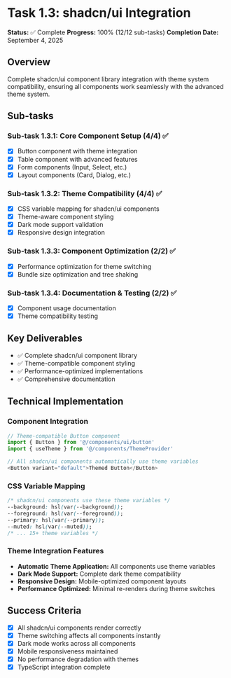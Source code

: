 # Task 1.3: shadcn/ui Integration

**Status:** ✅ Complete
**Progress:** 100% (12/12 sub-tasks)
**Completion Date:** September 4, 2025

## Overview
Complete shadcn/ui component library integration with theme system compatibility, ensuring all components work seamlessly with the advanced theme system.

## Sub-tasks

### Sub-task 1.3.1: Core Component Setup (4/4) ✅
- [x] Button component with theme integration
- [x] Table component with advanced features
- [x] Form components (Input, Select, etc.)
- [x] Layout components (Card, Dialog, etc.)

### Sub-task 1.3.2: Theme Compatibility (4/4) ✅
- [x] CSS variable mapping for shadcn/ui components
- [x] Theme-aware component styling
- [x] Dark mode support validation
- [x] Responsive design integration

### Sub-task 1.3.3: Component Optimization (2/2) ✅
- [x] Performance optimization for theme switching
- [x] Bundle size optimization and tree shaking

### Sub-task 1.3.4: Documentation & Testing (2/2) ✅
- [x] Component usage documentation
- [x] Theme compatibility testing

## Key Deliverables
- ✅ Complete shadcn/ui component library
- ✅ Theme-compatible component styling
- ✅ Performance-optimized implementations
- ✅ Comprehensive documentation

## Technical Implementation

### Component Integration
```typescript
// Theme-compatible Button component
import { Button } from '@/components/ui/button'
import { useTheme } from '@/components/ThemeProvider'

// All shadcn/ui components automatically use theme variables
<Button variant="default">Themed Button</Button>
```

### CSS Variable Mapping
```css
/* shadcn/ui components use these theme variables */
--background: hsl(var(--background));
--foreground: hsl(var(--foreground));
--primary: hsl(var(--primary));
--muted: hsl(var(--muted));
/* ... 15+ theme variables */
```

### Theme Integration Features
- **Automatic Theme Application:** All components use theme variables
- **Dark Mode Support:** Complete dark theme compatibility
- **Responsive Design:** Mobile-optimized component layouts
- **Performance Optimized:** Minimal re-renders during theme switches

## Success Criteria
- [x] All shadcn/ui components render correctly
- [x] Theme switching affects all components instantly
- [x] Dark mode works across all components
- [x] Mobile responsiveness maintained
- [x] No performance degradation with themes
- [x] TypeScript integration complete